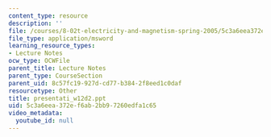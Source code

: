 ```yaml
---
content_type: resource
description: ''
file: /courses/8-02t-electricity-and-magnetism-spring-2005/5c3a6eea372ef6ab2bb97260edfa1c65_presentati_w12d2.ppt
file_type: application/msword
learning_resource_types:
- Lecture Notes
ocw_type: OCWFile
parent_title: Lecture Notes
parent_type: CourseSection
parent_uid: 8c57fc19-927d-cd77-b384-2f8eed1c0daf
resourcetype: Other
title: presentati_w12d2.ppt
uid: 5c3a6eea-372e-f6ab-2bb9-7260edfa1c65
video_metadata:
  youtube_id: null
---
```

